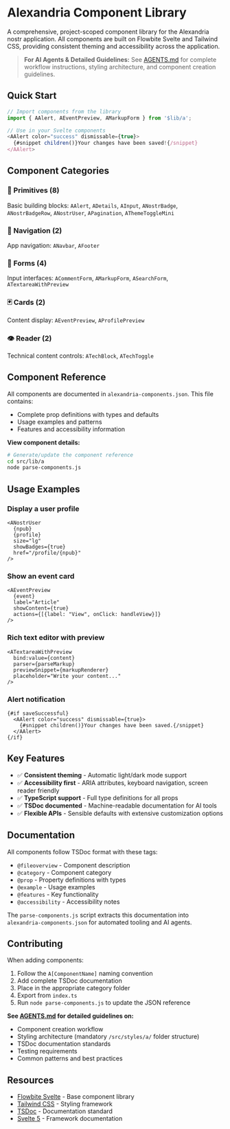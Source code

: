 # Alexandria Component Library

A comprehensive, project-scoped component library for the Alexandria nostr application. All components are built on Flowbite Svelte and Tailwind CSS, providing consistent theming and accessibility across the application.

> **For AI Agents & Detailed Guidelines:** See [AGENTS.md](./AGENTS.md) for complete workflow instructions, styling architecture, and component creation guidelines.

## Quick Start

```typescript
// Import components from the library
import { AAlert, AEventPreview, AMarkupForm } from '$lib/a';

// Use in your Svelte components
<AAlert color="success" dismissable={true}>
  {#snippet children()}Your changes have been saved!{/snippet}
</AAlert>
```

## Component Categories

### 🧱 Primitives (8)
Basic building blocks: `AAlert`, `ADetails`, `AInput`, `ANostrBadge`, `ANostrBadgeRow`, `ANostrUser`, `APagination`, `AThemeToggleMini`

### 🧭 Navigation (2)
App navigation: `ANavbar`, `AFooter`

### 📝 Forms (4)
Input interfaces: `ACommentForm`, `AMarkupForm`, `ASearchForm`, `ATextareaWithPreview`

### 🃏 Cards (2)
Content display: `AEventPreview`, `AProfilePreview`

### 👁️ Reader (2)
Technical content controls: `ATechBlock`, `ATechToggle`

## Component Reference

All components are documented in `alexandria-components.json`. This file contains:
- Complete prop definitions with types and defaults
- Usage examples and patterns
- Features and accessibility information

**View component details:**
```bash
# Generate/update the component reference
cd src/lib/a
node parse-components.js
```

## Usage Examples

### Display a user profile
```svelte
<ANostrUser 
  {npub} 
  {profile} 
  size="lg" 
  showBadges={true}
  href="/profile/{npub}"
/>
```

### Show an event card
```svelte
<AEventPreview 
  {event} 
  label="Article"
  showContent={true}
  actions={[{label: "View", onClick: handleView}]}
/>
```

### Rich text editor with preview
```svelte
<ATextareaWithPreview 
  bind:value={content}
  parser={parseMarkup}
  previewSnippet={markupRenderer}
  placeholder="Write your content..."
/>
```

### Alert notification
```svelte
{#if saveSuccessful}
  <AAlert color="success" dismissable={true}>
    {#snippet children()}Your changes have been saved.{/snippet}
  </AAlert>
{/if}
```

## Key Features

- ✅ **Consistent theming** - Automatic light/dark mode support
- ✅ **Accessibility first** - ARIA attributes, keyboard navigation, screen reader friendly
- ✅ **TypeScript support** - Full type definitions for all props
- ✅ **TSDoc documented** - Machine-readable documentation for AI tools
- ✅ **Flexible APIs** - Sensible defaults with extensive customization options

## Documentation

All components follow TSDoc format with these tags:
- `@fileoverview` - Component description
- `@category` - Component category
- `@prop` - Property definitions with types
- `@example` - Usage examples
- `@features` - Key functionality
- `@accessibility` - Accessibility notes

The `parse-components.js` script extracts this documentation into `alexandria-components.json` for automated tooling and AI agents.

## Contributing

When adding components:
1. Follow the `A[ComponentName]` naming convention
2. Add complete TSDoc documentation
3. Place in the appropriate category folder
4. Export from `index.ts`
5. Run `node parse-components.js` to update the JSON reference

**See [AGENTS.md](./AGENTS.md) for detailed guidelines on:**
- Component creation workflow
- Styling architecture (mandatory `/src/styles/a/` folder structure)
- TSDoc documentation standards
- Testing requirements
- Common patterns and best practices

## Resources

- [Flowbite Svelte](https://flowbite-svelte.com/) - Base component library
- [Tailwind CSS](https://tailwindcss.com/) - Styling framework
- [TSDoc](https://tsdoc.org/) - Documentation standard
- [Svelte 5](https://svelte.dev/docs) - Framework documentation
